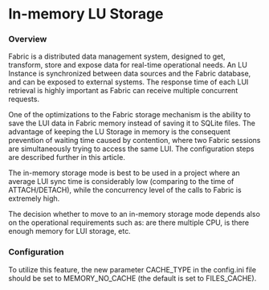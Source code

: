 # In-memory LU Storage

### Overview

Fabric is a distributed data management system, designed to get, transform, store and expose data for real-time operational needs. An LU Instance is synchronized between data sources and the Fabric database, and can be exposed to external systems. The response time of each LUI retrieval is highly important as Fabric can receive multiple concurrent requests.

One of the optimizations to the Fabric storage mechanism is the ability to save the LUI data in Fabric memory instead of saving it to SQLite files. The advantage of keeping the LU Storage in memory is the consequent prevention of waiting time caused by contention, where two Fabric sessions are simultaneously trying to access the same LUI. The configuration steps are described further in this article. 

The in-memory storage mode is best to be used in a project where an average LUI sync time is considerably low (comparing to the time of ATTACH/DETACH), while the concurrency level of the calls to Fabric is extremely high.

The decision whether to move to an in-memory storage mode depends also on the operational requirements such as: are there multiple CPU, is there enough memory for LUI storage, etc.

### Configuration

To utilize this feature, the new parameter CACHE_TYPE in the config.ini file should be set to MEMORY_NO_CACHE (the default is set to FILES_CACHE).

